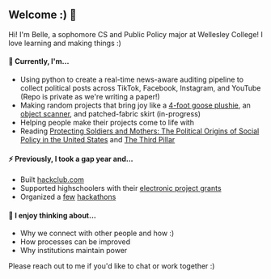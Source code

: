 ## Welcome :) 👋
Hi! I'm Belle, a sophomore CS and Public Policy major at Wellesley College! I love learning and making things :)

#### 👀 Currently, I'm...
- Using python to create a real-time news-aware auditing pipeline to collect political posts across TikTok, Facebook, Instagram, and YouTube (Repo is private as we're writing a paper!)
- Making random projects that bring joy like a [4-foot goose plushie](https://cloud-r5vloorda-hack-club-bot.vercel.app/0screenshot_2024-09-27_at_7.36.59_pm.png), an [object scanner](https://youtube.com/shorts/BKz8F9wBCo4?si=YtKgHyjETSW4Zo11), and patched-fabric skirt (in-progress)
- Helping people make their projects come to life with 
- Reading [Protecting Soldiers and Mothers: The Political Origins of Social Policy in the United States](https://www.hup.harvard.edu/books/9780674717664) and [The Third Pillar](https://www.penguinrandomhouse.com/books/566369/the-third-pillar-by-raghuram-rajan/)

#### ⚡️ Previously, I took a gap year and...
- Built [hackclub.com](https://hackclub.com)
- Supported highschoolers with their [electronic project grants](https://hackclub.com/winter)
- Organized a [few](https://github.com/hackclub/outernet) [hackathons](https://github.com/hackclub/days-of-service)

#### 🤔 I enjoy thinking about...
- Why we connect with other people and how :)
- How processes can be improved
- Why institutions maintain power

Please reach out to me if you'd like to chat or work together :)
